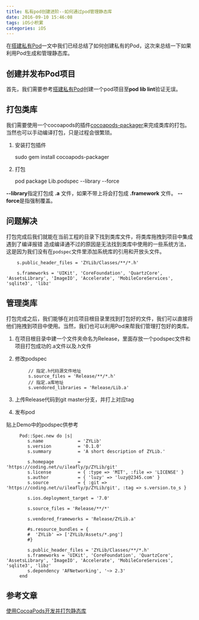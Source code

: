 ```yaml
---
title: 私有pod创建进阶--如何通过pod管理静态库
date: 2016-09-10 15:46:08
tags: iOS小积累
categories: iOS
---
```


在[搭建私有Pod](http://www.ileafly.com/2016/08/12/%E6%90%AD%E5%BB%BA%E7%A7%81%E6%9C%89Pod/)一文中我们已经总结了如何创建私有的Pod，这次来总结一下如果利用Pod生成和管理静态库。

## 创建并发布Pod项目

首先，我们需要参考[搭建私有Pod](http://www.ileafly.com/2016/08/12/%E6%90%AD%E5%BB%BA%E7%A7%81%E6%9C%89Pod/)创建一个pod项目至**pod lib lint**验证无误。

## 打包类库

我们需要使用一个cocoapods的插件[cocoapods-packager](https://github.com/CocoaPods/cocoapods-packager)来完成类库的打包。当然也可以手动编译打包，只是过程会很繁琐。
  
   1. 安装打包插件
   
        sudo gem install cocoapods-packager
        
   2. 打包
   
        pod package Lib.podspec --library --force
        
   **--library**指定打包成 **.a** 文件，如果不带上将会打包成 **.framework** 文件。 **--force**是指强制覆盖。
   
## 问题解决

打包完成后我们就能在当前工程的目录下找到类库文件，将类库拖拽到项目中集成遇到了编译报错
造成编译通不过的原因是无法找到类库中使用的一些系统方法，这是因为我们没有在`podspec`文件里添加系统库的引用和开放头文件。
    
        s.public_header_files = 'ZYLib/Classes/**/*.h'
            
        s.frameworks = 'UIKit', 'CoreFoundation', 'QuartzCore', 'AssetsLibrary', 'ImageIO', 'Accelerate', 'MobileCoreServices', 'sqlite3', 'libz'


   
## 管理类库

打包完成之后，我们能够在对应项目根目录里找到打包好的文件，我们可以直接将他们拖拽到项目中使用。当然，我们也可以利用Pod来帮我们管理打包好的类库。

1. 在项目根目录中建一个文件夹命名为Release，里面存放一个podspec文件和项目打包成功的.a文件以及.h文件
2. 修改podspec   

            // 指定.h代码源文件地址
            s.source_files = 'Release/**/*.h'
            // 指定.a库地址
            s.vendored_libraries = 'Release/Lib.a'
            
3. 上传Release代码到git master分支，并打上对应tag
4. 发布pod

贴上Demo中的podspec供参考

         Pod::Spec.new do |s|
            s.name             = 'ZYLib'
            s.version          = '0.1.0'
            s.summary          = 'A short description of ZYLib.'

            s.homepage         = 'https://coding.net/u/ileafly/p/ZYLib/git'
            s.license          = { :type => 'MIT', :file => 'LICENSE' }
            s.author           = { 'luzy' => 'luzy@2345.com' }
            s.source           = { :git => 'https://coding.net/u/ileafly/p/ZYLib/git', :tag => s.version.to_s }

            s.ios.deployment_target = '7.0'

            s.source_files = 'Release/**/*'

            s.vendored_frameworks = 'Release/ZYLib.a'
  
            #s.resource_bundles = {
            #  'ZYLib' => ['ZYLib/Assets/*.png']
            #}

            s.public_header_files = 'ZYLib/Classes/**/*.h'
            s.frameworks = 'UIKit', 'CoreFoundation', 'QuartzCore', 'AssetsLibrary', 'ImageIO', 'Accelerate', 'MobileCoreServices', 'sqlite3', 'libz'
            s.dependency 'AFNetworking', '~> 2.3'
         end 

   
## 参考文章

[使用CocoaPods开发并打包静态库](http://www.cnblogs.com/brycezhang/p/4117180.html)
